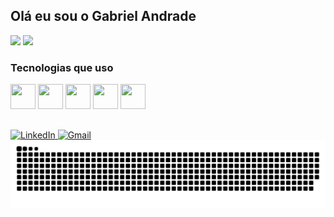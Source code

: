 ## Olá eu sou o Gabriel Andrade
<div style="display: inline-block">
  <img height="180em" src="https://github-readme-stats.vercel.app/api?username=gabAndraade&show_icons=true&theme=dracula">
  <img height ="180em" src="https://github-readme-stats.vercel.app/api/top-langs/?username=gabAndraade&layout=compact&theme=dracula">
</div>

### Tecnologias que uso
<div style="display: inline-block">
  <img src="https://cdn.jsdelivr.net/gh/devicons/devicon/icons/react/react-original.svg" width="40" height="40"/>
  <img src="https://cdn.jsdelivr.net/gh/devicons/devicon/icons/javascript/javascript-original.svg" width="40" height="40"/>
  <img src="https://cdn.jsdelivr.net/gh/devicons/devicon/icons/html5/html5-original.svg" width="40" height="40"/>
  <img src="https://cdn.jsdelivr.net/gh/devicons/devicon/icons/css3/css3-original.svg" width="40" height="40"/>
  <img src="https://cdn.jsdelivr.net/gh/devicons/devicon/icons/java/java-original.svg" width="40" height="40"/>
</div>

##
<div style="display: inline-block">
  <a href="https://www.linkedin.com/in/gabriel-carvalho-a028772b3/" target="_blank">
      <img src="https://img.shields.io/badge/LinkedIn-0077B5?style=for-the-badge&logo=linkedin&logoColor=white" alt="LinkedIn"/>
  </a>
  <a href="mailto:gabrielcarv712@gmail.com">
      <img src="https://img.shields.io/badge/Gmail-D14836?style=for-the-badge&logo=gmail&logoColor=white" alt="Gmail"/>
  </a>
</div>

<picture>
  <source media="(prefers-color-scheme: dark)" srcset="https://raw.githubusercontent.com/gabAndraade/gabAndraade/output/github-contribution-grid-snake-dark.svg">
  <source media="(prefers-color-scheme: light)" srcset="https://raw.githubusercontent.com/gabAndraade/gabAndraade/output/github-contribution-grid-snake.svg">
  <img alt="github contribution grid snake animation" src="https://raw.githubusercontent.com/gabAndraade/gabAndraade/output/github-contribution-grid-snake.svg">
</picture>


<!---
gabAndraade/gabAndraade is a ✨ special ✨ repository because its `README.md` (this file) appears on your GitHub profile.
You can click the Preview link to take a look at your changes.
--->
